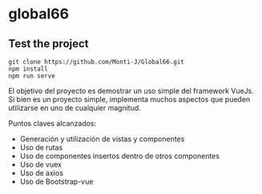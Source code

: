# global66

## Test the project
```
git clone https://github.com/Monti-J/Global66.git
npm install
npm run serve
```

El objetivo del proyecto es demostrar un uso simple del framework VueJs.
Si bien es un proyecto simple, implementa muchos aspectos que pueden utilizarse en uno de cualquier magnitud.

Puntos claves alcanzados:
- Generación y utilización de vistas y componentes
- Uso de rutas
- Uso de componentes insertos dentro de otros componentes
- Uso de vuex
- Uso de axios
- Uso de Bootstrap-vue
